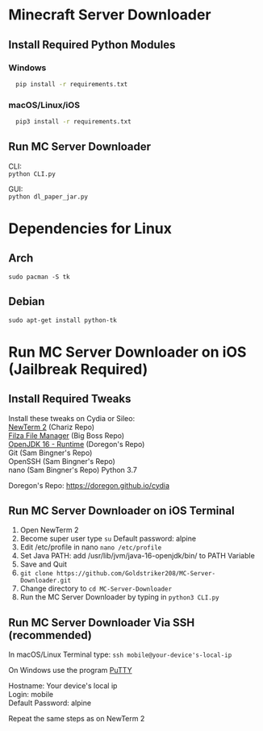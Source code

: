 # Minecraft Server Downloader
## Install Required Python Modules
### Windows
  ```sh
    pip install -r requirements.txt
  ```
### macOS/Linux/iOS
  ```sh
    pip3 install -r requirements.txt
  ```
## Run MC Server Downloader  
CLI:      
```python CLI.py```  

GUI:    
```python dl_paper_jar.py```  
  
# Dependencies for Linux  
## Arch  
```sudo pacman -S tk```  
## Debian  
```sudo apt-get install python-tk```  
  

# Run MC Server Downloader on iOS (Jailbreak Required)
## Install Required Tweaks 
Install these tweaks on Cydia or Sileo:   
[NewTerm 2](https://chariz.com/get/newterm) (Chariz Repo)  
[Filza File Manager](http://cydia.saurik.com/package/com.tigisoftware.filza/) (Big Boss Repo)  
[OpenJDK 16 - Runtime](https://doregon.github.io/cydia) (Doregon's Repo)  
Git (Sam Bingner's Repo)   
OpenSSH (Sam Bingner's Repo)   
nano (Sam Bingner's Repo)
Python 3.7  

Doregon's Repo:  https://doregon.github.io/cydia

## Run MC Server Downloader on iOS Terminal
1. Open NewTerm 2
2. Become super user type ```su``` Default password: alpine
3. Edit /etc/profile in nano  ```nano /etc/profile```
4. Set Java PATH: add /usr/lib/jvm/java-16-openjdk/bin/ to PATH Variable
5. Save and Quit
6. ```git clone https://github.com/Goldstriker208/MC-Server-Downloader.git```
7. Change directory to ```cd MC-Server-Downloader```
8. Run the MC Server Downloader by typing in ```python3 CLI.py```

## Run MC Server Downloader Via SSH (recommended)
In macOS/Linux Terminal type:
```ssh mobile@your-device's-local-ip```   

On Windows use the program [PuTTY](https://www.putty.org/) 

Hostname: Your device's local ip  
Login: mobile  
Default Password: alpine  

Repeat the same steps as on NewTerm 2  
